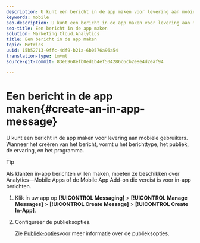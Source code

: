 ```yaml
---
description: U kunt een bericht in de app maken voor levering aan mobiele gebruikers. Wanneer het creëren van het bericht, vormt u het berichttype, het publiek, de ervaring, en het programma.
keywords: mobile
seo-description: U kunt een bericht in de app maken voor levering aan mobiele gebruikers. Wanneer het creëren van het bericht, vormt u het berichttype, het publiek, de ervaring, en het programma.
seo-title: Een bericht in de app maken
solution: Marketing Cloud,Analytics
title: Een bericht in de app maken
topic: Metrics
uuid: 15b52713-9ffc-4df9-b21a-6b0576a96a54
translation-type: tm+mt
source-git-commit: 83e6968efb0ed1b4ef504286c6cb2e8e4d2eaf94

---
```



# Een bericht in de app maken{#create-an-in-app-message}

U kunt een bericht in de app maken voor levering aan mobiele gebruikers. Wanneer het creëren van het bericht, vormt u het berichttype, het publiek, de ervaring, en het programma.

>[!TIP]
>
>Als klanten in-app berichten willen maken, moeten ze beschikken over Analytics—Mobile Apps of de Mobile App Add-on die vereist is voor in-app berichten.

1. Klik in uw app op **[!UICONTROL Messaging]** > **[!UICONTROL Manage Messages]** > **[!UICONTROL Create Message]** > **[!UICONTROL Create In-App]**.
1. Configureer de publieksopties.

   Zie [Publiek-opties](/help/using/in-app-messaging/t-in-app-message/c-audience-in-app-message.md)voor meer informatie over de publieksopties.

